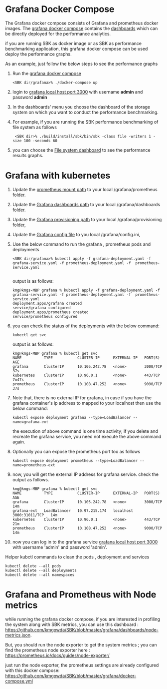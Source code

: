 # Grafana Docker Compose

The Grafana docker compose consists of Grafana and prometheus docker images.
The [grafana docker compose](https://github.com/kmgowda/SBK/blob/master/grafana/docker-compose.yml) contains the [dashboards](https://github.com/kmgowda/SBK/tree/master/grafana/dashboards) which can be directly deployed for the performance analytics.

if you are running SBK as docker image or as SBK as performance benchmarking application,
this grafana docker compose can be used deploy the performance graphs.

As an example, just follow the below steps to see the performance graphs

1. Run the [grafana docker compose](https://github.com/kmgowda/SBK/blob/master/grafana/docker-compose.yml)

   ```
   <SBK dir/grafana>% ./docker-compose up 
   ```

1. login to [grafana local host port 3000](http://localhost:3000) with username **admin** and password **admin**
1. In the dashboards' menu you choose the dashboard of the storage system on which you want to conduct the performance benchmarking.
1. For example, if you are running the SBK performance benchmarking of file system as follows

   ```
    <SBK dir>% ./build/install/sbk/bin/sbk -class file -writers 1 -size 100 -seconds 60
   ```
1. you can choose the [File system dashboard](https://github.com/kmgowda/SBK/blob/master/grafana/dashboards/sbk-file.json) to see the performance results graphs. 


# Grafana with kubernetes

1. Update the [prometheus mount path](https://github.com/kmgowda/SBK/blob/master/grafana/prometheus-deployment.yaml#L36) to your local <SBK folder>/grafana/prometheus folder. 
1. Update the [Grafana dashboards path](https://github.com/kmgowda/SBK/blob/master/grafana/grafana-deployment.yaml#L41) to your local <SBK folder>/grafana/dashboards folder.    
1. Update the [Grafana provisioning path](https://github.com/kmgowda/SBK/blob/master/grafana/grafana-deployment.yaml#L45) to your local <SBK folder>/grafana/provisioning folder, 
1. Update the [Grafana config file](https://github.com/kmgowda/SBK/blob/master/grafana/grafana-deployment.yaml#L49) 
   to you local <SBK folder>/grafana/config.ini,  
1. Use the below command to run the grafana , prometheus pods and deployments

   ```
   <SBK dir/grafana>% kubectl apply -f grafana-deployment.yaml -f grafana-service.yaml -f prometheus-deployment.yaml -f  prometheus-service.yaml
     
   ```
   
   output is as follows:
   ```
   kmg@kmgs-MBP grafana % kubectl apply -f grafana-deployment.yaml -f grafana-service.yaml -f prometheus-deployment.yaml -f  prometheus-service.yaml 
   deployment.apps/grafana created
   service/grafana configured
   deployment.apps/prometheus created
   service/prometheus configured
   ```
1. you can check the status of the deployments with the below command:

   ```
   kubectl get svc
   ```
   
   output is as follows:

   ```
   kmg@kmgs-MBP grafana % kubectl get svc                                                         
   NAME          TYPE           CLUSTER-IP      EXTERNAL-IP   PORT(S)          AGE
   grafana       ClusterIP      10.105.242.78   <none>        3000/TCP         37s
   kubernetes    ClusterIP      10.96.0.1       <none>        443/TCP          7m47s
   prometheus    ClusterIP      10.108.47.252   <none>        9090/TCP         37s   
   ```
1. Note that,  there is no external IP for grafana, in case if you have the grafana container's ip address to mapped 
   to your localhost then use the below command:
   ```
   kubectl expose deployment grafana --type=LoadBalancer --name=grafana-ext
   ```
   the execution of above command is one time activity; if you delete and recreate the grafana service, you need not 
   execute the above command again.

1. Optionally you can expose the prometheus port too as follows
   ```
   kubectl expose deployment prometheus --type=LoadBalancer --name=prometheus-ext
   ```

1. now, you will get the external IP address for grafana service. check the output as follows.
   ```
   kmg@kmgs-MBP grafana % kubectl get svc
   NAME          TYPE           CLUSTER-IP      EXTERNAL-IP   PORT(S)          AGE
   grafana       ClusterIP      10.105.242.78   <none>        3000/TCP         14m
   grafana-ext   LoadBalancer   10.97.215.174   localhost     3000:31011/TCP   14m
   kubernetes    ClusterIP      10.96.0.1       <none>        443/TCP          21m
   prometheus    ClusterIP      10.108.47.252   <none>        9090/TCP         14m 
   ```
1. now you can log in to the grafana service [grafana local host port 3000](http://localhost:3000)  with username 
   'admin' and password 'admin'.


Helper kubctl commands to clean the pods , deployment and services

```
kubectl delete --all pods 
kubectl delete --all deployments
kubectl delete --all namespaces 
```
 
# Grafana and Prometheus with Node metrics
while running the grafana docker compose, if you are interested in profiling the system along with SBK metrics, you can use this dashboard :
https://github.com/kmgowda/SBK/blob/master/grafana/dashboards/node-metrics.json.

But, you should run the node exporter to get the system metrics ; you can find the prometheus node exporter here : 
https://prometheus.io/docs/guides/node-exporter/

just run the node exporter, the prometheus settings are already configured with this docker compose: https://github.com/kmgowda/SBK/blob/master/grafana/docker-compose.yml
